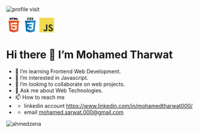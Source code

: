 ![profile visit](https://komarev.com/ghpvc/?username=mohamedtharwat000)  <p align="left"> 
  <img src="https://raw.githubusercontent.com/devicons/devicon/master/icons/html5/html5-original-wordmark.svg" alt="html5" width="40" height="40"/>
  <img src="https://raw.githubusercontent.com/devicons/devicon/master/icons/css3/css3-original-wordmark.svg" alt="css3" width="40" height="40"/>
  <img src="https://raw.githubusercontent.com/devicons/devicon/master/icons/javascript/javascript-original.svg" alt="javascript" width="40" height="40"/>


# Hi there 👋  I’m Mohamed Tharwat

- 👀 I’m learning Frontend Web Development.
- 🌱 I’m interested in Javascript.
- 🤝 I’m looking to collaborate on web projects.
- 💬 Ask me about Web Technologies.
- 📫 How to reach me 
- - linkedin account https://www.linkedin.com/in/mohamedtharwat000/
- - email mohamed.sarwat.000@gmail.com


<p><img align="left" src="https://github-readme-stats.vercel.app/api/top-langs?username=ahmedzena&show_icons=true&locale=en&layout=compact" alt="ahmedzena" /></p>
